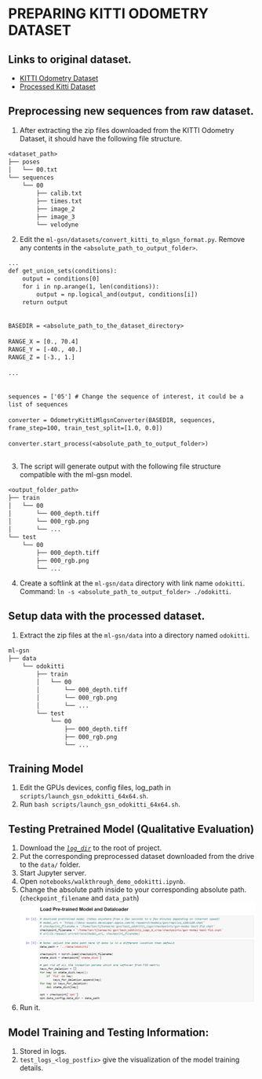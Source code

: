 # PREPARING KITTI ODOMETRY DATASET

## Links to original dataset.
- [KITTI Odometry Dataset](http://www.cvlibs.net/datasets/kitti/eval_odometry.php)
- [Processed Kitti Dataset](https://hkustconnect-my.sharepoint.com/:f:/g/personal/tjtanaa_connect_ust_hk/EifqSVB0diNDlVcqTCE9DUwBTlYaqD3gysk7AcGzn9-GhQ?e=DO6Sr1)


## Preprocessing new sequences from raw dataset.
1. After extracting the zip files downloaded from the KITTI Odometry Dataset, it should have the following file structure.
```
<dataset_path>
├── poses
│   └── 00.txt
└── sequences
    └── 00
        ├── calib.txt
        ├── times.txt
        ├── image_2
        ├── image_3
        └── velodyne
```

2. Edit the `ml-gsn/datasets/convert_kitti_to_mlgsn_format.py`. Remove any contents in the `<absolute_path_to_output_folder>`.
```
...
def get_union_sets(conditions):
    output = conditions[0]
    for i in np.arange(1, len(conditions)):
        output = np.logical_and(output, conditions[i])
    return output


BASEDIR = <absolute_path_to_the_dataset_directory>

RANGE_X = [0., 70.4]
RANGE_Y = [-40., 40.]
RANGE_Z = [-3., 1.]

...


sequences = ['05'] # Change the sequence of interest, it could be a list of sequences

converter = OdometryKittiMlgsnConverter(BASEDIR, sequences, frame_step=100, train_test_split=[1.0, 0.0])

converter.start_process(<absolute_path_to_output_folder>)


```

3. The script will generate output with the following file structure compatible with the ml-gsn model.
```
<output_folder_path>
├── train
│   └── 00
│       └── 000_depth.tiff
│       └── 000_rgb.png
│       └── ...
└── test
    └── 00
        ├── 000_depth.tiff
        ├── 000_rgb.png
        └── ...
```

4. Create a softlink at the `ml-gsn/data` directory with link name `odokitti`. Command: `ln -s <absolute_path_to_output_folder> ./odokitti`.


## Setup data with the processed dataset.
1. Extract the zip files at the `ml-gsn/data` into a directory named `odokitti`.
```
ml-gsn
├── data
    └── odokitti
        ├── train
        │   └── 00
        │       └── 000_depth.tiff
        │       └── 000_rgb.png
        │       └── ...
        └── test
            └── 00
                ├── 000_depth.tiff
                ├── 000_rgb.png
                └── ...
```


## Training Model
1. Edit the GPUs devices, config files, log_path in `scripts/launch_gsn_odokitti_64x64.sh`.
2. Run `bash scripts/launch_gsn_odokitti_64x64.sh`.


## Testing Pretrained Model (Qualitative Evaluation)
1.  Download the [_`log_dir`_](https://hkustconnect-my.sharepoint.com/:f:/g/personal/tjtanaa_connect_ust_hk/EifqSVB0diNDlVcqTCE9DUwBTlYaqD3gysk7AcGzn9-GhQ?e=DO6Sr1) to the root of project. 
2.	Put the corresponding preprocessed dataset downloaded from the drive to the `data/` folder.
3.	Start Jupyter server. 
4.	Open `notebooks/walkthrough_demo_odokitti.ipynb`.
5.	Change the absolute path inside to your corresponding absolute path. (`checkpoint_filename` and `data_path`)
![jupyternotebook](../assets/walkthrough_notebook.png)
6.	Run it.

## Model Training and Testing Information:
1.	Stored in logs.
2.	`test_logs_<log_postfix>` give the visualization of the model training details.
